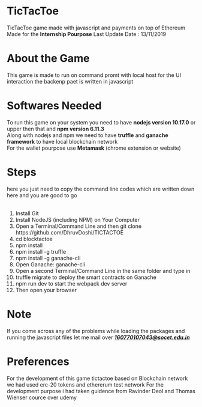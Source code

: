 # TicTacToe
TicTacToe game made with javascript and payments on top of Ethereum 
Made for the **Internship Pourpose**
Last Update Date : 13/11/2019


# About the Game
This game is made to run on command promt with local host for the UI interaction the backenp paet is written in javascript

# Softwares Needed
To run this game on your system you need to have __nodejs version 10.17.0__ or upper then that and **npm version 6.11.3**<br> 
Along with nodejs and npm we need to have **truffle** and **ganache framework** to have local blockchain network <br>
For the wallet pourpose use **Metamask** (chrome extension or website)<br>




# Steps
here you just need to copy the command line codes which are written down here and you are good to go <br><br>

<ol>
<li>Install Git<br>
<li>Install NodeJS (including NPM) on Your Computer<br>
<li>Open a Terminal/Command Line and then git clone https://github.com/DhruvDoshi/TICTACTOE<br>
<li>cd blocktactoe<br>
<li>npm install<br>
<li>npm install -g truffle<br>
<li>npm install -g ganache-cli<br>
<li>Open Ganache: ganache-cli<br>
<li>Open a second Terminal/Command Line in the same folder and type in<br>
<li>truffle migrate to deploy the smart contracts on Ganache<br>
<li>npm run dev to start the webpack dev server<br>
<li>Then open your browser<br>
</ol>


# Note
If you come across any of the problems while loading the packages and running the javascript files let me mail over ***160770107043@socet.edu.in***




# Preferences
For the development of this game tictactoe based on Blockchain network we had used erc-20 tokens and ethererum test network 
For the development purpose i had taken guidence from Ravinder Deol and Thomas Wienser cource over udemy


